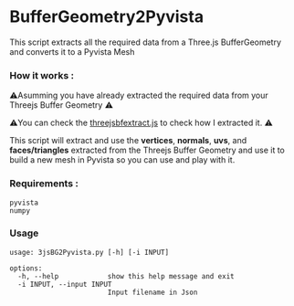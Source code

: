 # BufferGeometry2Pyvista
This script extracts all the required data from a Three.js BufferGeometry and converts it to a Pyvista Mesh

### How it works : 
⚠️Asumming you have already extracted the required data from your Threejs Buffer Geometry ⚠️

⚠️You can check the [threejsbfextract.js](threejsbfextract.js) to check how I extracted it. ⚠️

This script will extract and use the **vertices**, **normals**, **uvs**, and **faces/triangles** extracted from the Threejs Buffer Geometry and use it to build a new mesh in Pyvista so you can use and play with it.


### Requirements : 
```
pyvista
numpy
```

### Usage 
```
usage: 3jsBG2Pyvista.py [-h] [-i INPUT]

options:
  -h, --help            show this help message and exit
  -i INPUT, --input INPUT
                        Input filename in Json
```
